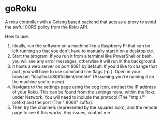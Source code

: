 # goRoku
A roku controller with a Golang based backend that acts as a proxy to avoid the awful CORS policy from the Roku API.

How to use:
1. Ideally, run the software on a machine like a Raspberry Pi that can be left running so that you don't have to manually start it on a desktop etc.
1. Start the program. If you run it from a terminal like PowerShell or bash, you will see any error messages, otherwise it will run in the background.
1. It hosts a web server on port 8081 by default. If you'd like to change that port, you will have to use command line flags (-p <port number to use>). 
Open in your browser: "localhost:8081/client/remote" (Assuming you're running it on the machine you're using)
1. Navigate to the settings page using the cog icon, and set the IP address of your Roku. This can be found from the settings menu within the Roku under Network. You will need to include the protocol (The "http://" prefix) and the port (The ":8060" suffix).
1. Then try the channels (represented by the squares icon), and the remote page to see if this works. Any issues, contact me.
